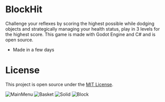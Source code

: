 # BlockHit

Challenge your reflexes by scoring the highest possible while dodging objects and strategically managing your health status, play in 3 levels for the highest score. This game is made with Godot Engine and C# and is open source.
- Made in a few days

# License
This project is open source under the [MIT License](https://github.com/WraithWinterly/BlockHit/blob/main/LICENSE).

![MainMenu](https://user-images.githubusercontent.com/37941646/187288506-138546b3-c344-4c17-ae6f-35f25483f8f3.png)
![Basket](https://user-images.githubusercontent.com/37941646/187288517-0e4f4982-b2b6-42bc-937e-b16f18c2a6f5.png)
![Solid](https://user-images.githubusercontent.com/37941646/187288528-f97fddff-8402-44a6-9adc-225b62486963.png)
![Block](https://user-images.githubusercontent.com/37941646/187288531-5f95b665-fa20-49a2-82d9-427e4e52d6b0.png)
